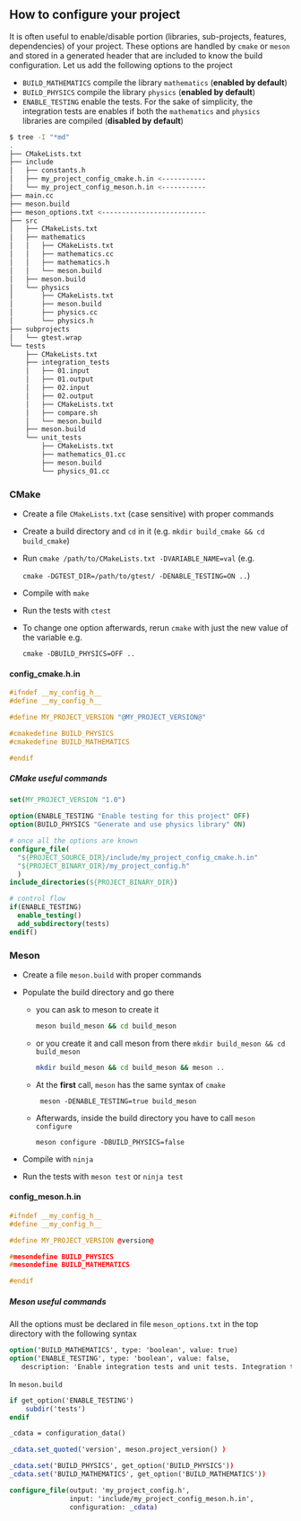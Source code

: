 ## How to configure your project

It is often useful to enable/disable portion (libraries, sub-projects, features, dependencies) of your project. These options are handled by `cmake` or `meson` and stored in a generated header that are included to know the build configuration.  Let us add the following options to the project

- `BUILD_MATHEMATICS` compile the library `mathematics` (**enabled by default**)
- `BUILD_PHYSICS` compile the library `physics` (**enabled by default**)
- `ENABLE_TESTING` enable the tests. For the sake of simplicity, the integration tests are enables if both the `mathematics` and `physics` libraries are compiled (**disabled by default**)

```bash
$ tree -I "*md" 
.
├── CMakeLists.txt
├── include
│   ├── constants.h
│   ├── my_project_config_cmake.h.in <-----------
│   └── my_project_config_meson.h.in <-----------
├── main.cc
├── meson.build
├── meson_options.txt <--------------------------
├── src
│   ├── CMakeLists.txt
│   ├── mathematics
│   │   ├── CMakeLists.txt
│   │   ├── mathematics.cc
│   │   ├── mathematics.h
│   │   └── meson.build
│   ├── meson.build
│   └── physics
│       ├── CMakeLists.txt
│       ├── meson.build
│       ├── physics.cc
│       └── physics.h
├── subprojects
│   └── gtest.wrap
└── tests
    ├── CMakeLists.txt
    ├── integration_tests
    │   ├── 01.input
    │   ├── 01.output
    │   ├── 02.input
    │   ├── 02.output
    │   ├── CMakeLists.txt
    │   ├── compare.sh
    │   └── meson.build
    ├── meson.build
    └── unit_tests
        ├── CMakeLists.txt
        ├── mathematics_01.cc
        ├── meson.build
        └── physics_01.cc

```

### CMake

- Create a file `CMakeLists.txt` (case sensitive) with proper commands

- Create a build directory and `cd` in it (e.g. `mkdir build_cmake && cd build_cmake`)

- Run `cmake /path/to/CMakeLists.txt -DVARIABLE_NAME=val` (e.g. 

  ```cmake -DGTEST_DIR=/path/to/gtest/ -DENABLE_TESTING=ON ..```) 

- Compile with `make`

- Run the tests with `ctest`

- To change one option afterwards, rerun `cmake` with just the new value of the variable e.g.

  ```cmake -DBUILD_PHYSICS=OFF ..```

#### config_cmake.h.in

```c++
#ifndef __my_config_h__
#define __my_config_h__

#define MY_PROJECT_VERSION "@MY_PROJECT_VERSION@" 

#cmakedefine BUILD_PHYSICS
#cmakedefine BUILD_MATHEMATICS

#endif

```



##### CMake useful commands

```cmake
set(MY_PROJECT_VERSION "1.0")

option(ENABLE_TESTING "Enable testing for this project" OFF)
option(BUILD_PHYSICS "Generate and use physics library" ON)

# once all the options are known
configure_file(
  "${PROJECT_SOURCE_DIR}/include/my_project_config_cmake.h.in"
  "${PROJECT_BINARY_DIR}/my_project_config.h"
  )
include_directories(${PROJECT_BINARY_DIR})

# control flow
if(ENABLE_TESTING)
  enable_testing()
  add_subdirectory(tests)
endif()

```

### Meson

- Create a file `meson.build` with proper commands

- Populate the build directory and go there

  - you can ask to meson to create it 

    ```bash
    meson build_meson && cd build_meson
    ```

  - or you create it and call meson from there `mkdir build_meson && cd build_meson`

    ```bash
    mkdir build_meson && cd build_meson && meson ..
    ```

  - At the **first** call, `meson` has the same syntax of `cmake`

    ``` meson -DENABLE_TESTING=true build_meson```

  - Afterwards, inside the build directory you have to call `meson configure`

    ```meson configure -DBUILD_PHYSICS=false```

- Compile with `ninja`

- Run the tests with `meson test` or `ninja test`

#### config_meson.h.in

```c++
#ifndef __my_config_h__
#define __my_config_h__

#define MY_PROJECT_VERSION @version@

#mesondefine BUILD_PHYSICS
#mesondefine BUILD_MATHEMATICS

#endif

```



##### Meson useful commands

All the options must be declared in file `meson_options.txt` in the top directory with the following syntax

```cmake
option('BUILD_MATHEMATICS', type: 'boolean', value: true)
option('ENABLE_TESTING', type: 'boolean', value: false,
   description: 'Enable integration tests and unit tests. Integration tests are enabled if and only if both mathematics and phyiscs libraries are compiled.')

```

In `meson.build`

```cmake
if get_option('ENABLE_TESTING')
    subdir('tests')
endif

_cdata = configuration_data()

_cdata.set_quoted('version', meson.project_version() )

_cdata.set('BUILD_PHYSICS', get_option('BUILD_PHYSICS'))
_cdata.set('BUILD_MATHEMATICS', get_option('BUILD_MATHEMATICS'))

configure_file(output: 'my_project_config.h',
               input: 'include/my_project_config_meson.h.in',
               configuration: _cdata)

```


